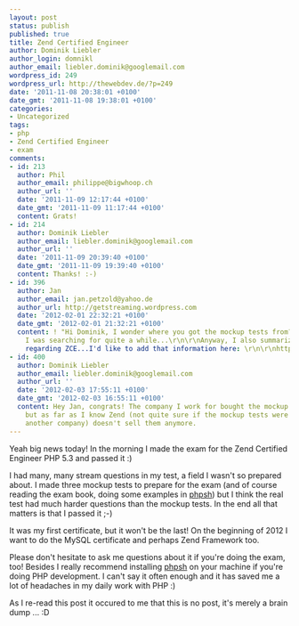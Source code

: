 ```yaml
---
layout: post
status: publish
published: true
title: Zend Certified Engineer
author: Dominik Liebler
author_login: domnikl
author_email: liebler.dominik@googlemail.com
wordpress_id: 249
wordpress_url: http://thewebdev.de/?p=249
date: '2011-11-08 20:38:01 +0100'
date_gmt: '2011-11-08 19:38:01 +0100'
categories:
- Uncategorized
tags:
- php
- Zend Certified Engineer
- exam
comments:
- id: 213
  author: Phil
  author_email: philippe@bigwhoop.ch
  author_url: ''
  date: '2011-11-09 12:17:44 +0100'
  date_gmt: '2011-11-09 11:17:44 +0100'
  content: Grats!
- id: 214
  author: Dominik Liebler
  author_email: liebler.dominik@googlemail.com
  author_url: ''
  date: '2011-11-09 20:39:40 +0100'
  date_gmt: '2011-11-09 19:39:40 +0100'
  content: Thanks! :-)
- id: 396
  author: Jan
  author_email: jan.petzold@yahoo.de
  author_url: http://getstreaming.wordpress.com
  date: '2012-02-01 22:32:21 +0100'
  date_gmt: '2012-02-01 21:32:21 +0100'
  content: ! "Hi Dominik, I wonder where you got the mockup tests from? That is something
    I was searching for quite a while...\r\n\r\nAnyway, I also summarized some thoughts
    regarding ZCE...I'd like to add that information here: \r\n\r\nhttp://getstreaming.wordpress.com/2012/02/01/zend-certified-engineer/"
- id: 400
  author: Dominik Liebler
  author_email: liebler.dominik@googlemail.com
  author_url: ''
  date: '2012-02-03 17:55:11 +0100'
  date_gmt: '2012-02-03 16:55:11 +0100'
  content: Hey Jan, congrats! The company I work for bought the mockup tests for me
    but as far as I know Zend (not quite sure if the mockup tests were from Zend or
    another company) doesn't sell them anymore.
---
```

<p>Yeah big news today! In the morning I made the exam for the Zend Certified Engineer PHP 5.3 and passed it :)</p>
<p>I had many, many stream questions in my test, a field I wasn't so prepared about. I made three mockup tests to prepare for the exam (and of course reading the exam book, doing some examples in <a href="https://github.com/facebook/phpsh" target="_blank">phpsh</a>) but I think the real test had much harder questions than the mockup tests. In the end all that matters is that I passed it ;-)</p>
<p>It was my first certificate, but it won't be the last! On the beginning of 2012 I want to do the MySQL certificate and perhaps Zend Framework too.</p>
<p>Please don't hesitate to ask me questions about it if you're doing the exam, too! Besides I really recommend installing <a href="https://github.com/facebook/phpsh" target="_blank">phpsh</a> on your machine if you're doing PHP development. I can't say it often enough and it has saved me a lot of headaches in my daily work with PHP :)</p>
<p>As I re-read this post it occured to me that this is no post, it's merely a brain dump ... :D</p>
